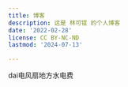 ```yaml
---
title: 博客
description: 这是 林可锟 的个人博客
date: '2022-02-28'
license: CC BY-NC-ND
lastmod: '2024-07-13'

---
```


dai电风扇地方水电费